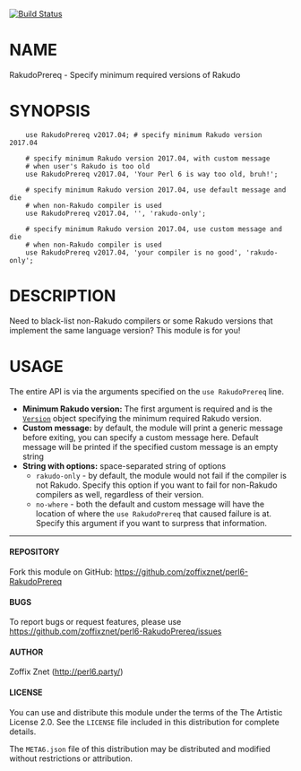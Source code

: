 [![Build Status](https://travis-ci.org/zoffixznet/perl6-RakudoPrereq.svg)](https://travis-ci.org/zoffixznet/perl6-RakudoPrereq)

# NAME

RakudoPrereq - Specify minimum required versions of Rakudo

# SYNOPSIS

```perl6
    use RakudoPrereq v2017.04; # specify minimum Rakudo version 2017.04

    # specify minimum Rakudo version 2017.04, with custom message
    # when user's Rakudo is too old
    use RakudoPrereq v2017.04, 'Your Perl 6 is way too old, bruh!';

    # specify minimum Rakudo version 2017.04, use default message and die
    # when non-Rakudo compiler is used
    use RakudoPrereq v2017.04, '', 'rakudo-only';

    # specify minimum Rakudo version 2017.04, use custom message and die
    # when non-Rakudo compiler is used
    use RakudoPrereq v2017.04, 'your compiler is no good', 'rakudo-only';
```

# DESCRIPTION

Need to black-list non-Rakudo compilers or some Rakudo versions that implement
the same language version? This module is for you!

# USAGE

The entire API is via the arguments specified on the `use RakudoPrereq` line.

- **Minimum Rakudo version:** The first argument is required and is the
  [`Version`](https://docs.perl6.org/type/Version)
  object specifying the minimum required Rakudo version.
- **Custom message:** by default, the module will print a generic message
  before exiting, you can specify a custom message here. Default message will
  be printed if the specified custom message is an empty string
- **String with options:** space-separated string of options
  - `rakudo-only` - by default, the module would not fail if the compiler
    is not Rakudo. Specify this option if you want to fail for non-Rakudo
    compilers as well, regardless of their version.
  - `no-where` - both the default and custom message will have the location
    of where the `use RakudoPrereq` that caused failure is at. Specify this
    argument if you want to surpress that information.

----

#### REPOSITORY

Fork this module on GitHub:
https://github.com/zoffixznet/perl6-RakudoPrereq

#### BUGS

To report bugs or request features, please use
https://github.com/zoffixznet/perl6-RakudoPrereq/issues

#### AUTHOR

Zoffix Znet (http://perl6.party/)

#### LICENSE

You can use and distribute this module under the terms of the
The Artistic License 2.0. See the `LICENSE` file included in this
distribution for complete details.

The `META6.json` file of this distribution may be distributed and modified
without restrictions or attribution.
